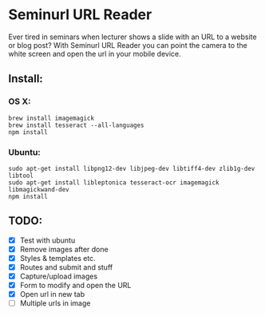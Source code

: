 Seminurl URL Reader
=======================================

Ever tired in seminars when lecturer shows a slide with an URL to a website or blog post? With Seminurl URL Reader you can point the camera to the white screen and open the url in your mobile device.

## Install:

### OS X:

    brew install imagemagick
    brew install tesseract --all-languages
    npm install

### Ubuntu:

	sudo apt-get install libpng12-dev libjpeg-dev libtiff4-dev zlib1g-dev libtool
	sudo apt-get install libleptonica tesseract-ocr imagemagick libmagickwand-dev
	npm install


## TODO:

- [x] Test with ubuntu
- [x] Remove images after done
- [x] Styles & templates etc.
- [x] Routes and submit and stuff
- [x] Capture/upload images
- [x] Form to modify and open the URL
- [x] Open url in new tab
- [ ] Multiple urls in image